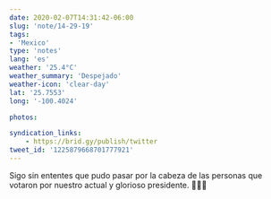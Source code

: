 ```yaml
---
date: 2020-02-07T14:31:42-06:00
slug: 'note/14-29-19'
tags:
- 'Mexico'
type: 'notes'
lang: 'es'
weather: '25.4°C'
weather_summary: 'Despejado'
weather-icon: 'clear-day'
lat: '25.7553'
long: '-100.4024'

photos:

syndication_links:
    - https://brid.gy/publish/twitter
tweet_id: '1225879668701777921'
---
```

Sigo sin ententes que pudo pasar por la cabeza de las personas que votaron por nuestro actual y glorioso presidente. 🤦🏻‍♂️


